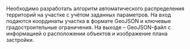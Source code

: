 Необходимо разработать алгоритм автоматического распределения территорий на участке с учётом заданных параметров. На вход подаются координаты участка в формате GeoJSON и ключевые градостроительные ограничения. На выходе – GeoJSON-файл с информацией о расположении объектов и изображение плана застройки.
